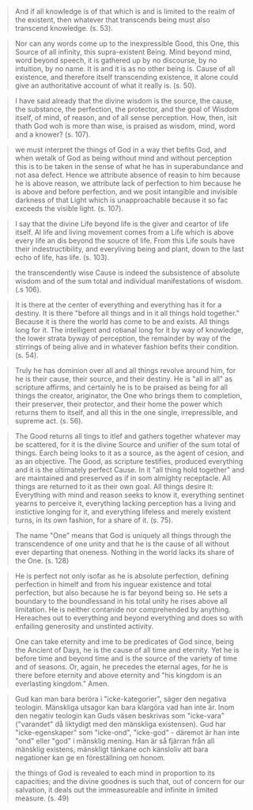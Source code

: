 
> And if all knowledge is of that which is and is limited to the
> realm of the existent, then whatever that transcends being must
> also transcend knowledge. (s. 53).

> Nor can any words come up to the inexpressible Good, this One,
> this Source of all infinity, this supra-existent Being. Mind
> beyond mind, word beyond speech, it is gathered up by no
> discourse, by no intuition, by no name. It is and it is as no
> other being is. Cause of all existence, and therefore itself
> transcending existence, it alone could give an authoritative
> account of what it really is. (s. 50).

> I have said already that the divine wisdom is the source, the
> cause, the substance, the perfection, the protector, and the
> goal of Wisdom itself, of mind, of reason, and of all sense
> perception. How, then, isit thath God woh is more than wise, is
> praised as wisdom, mind, word and a knower? (s. 107).

> we must interpret the things of God in a way thet befits God,
> and when wetalk of God as being without mind and without
> perception this is to be taken in the sense of what he has in
> superabundance and not asa defect. Hence we attribute absence
> of reasin to him because he is above reason, we attribute lack
> of perfection to him because he is above and before perfection,
> and we posit intangible and invisible darkness of that Light
> which is unapproachable because it so fac exceeds the visible
> light. (s. 107).

> I say that the divine Life beyond life is the giver and ceartor
> of life itself. Al life and living movement comes from a Life
> which is above every life an dis beyond the soucre of life.
> From this Life souls have their indestructibility, and
> everyliving being and plant, down to the last echo of life, has
> life. (s. 103).

> the transcendently wise Cause is indeed the subsistence of
> absolute wisdom and of the sum total and individual
> manifestations of wisdom. (.s 106).

> It is there at the center of everything and everything has it
> for a destiny. It is there "before all things and in it all
> things hold together." Because it is there the world has come
> to be and exists. All things long for it. The intelligent and
> rotianal long for it by way of knowledge, the lower strata
> byway of perception, the remainder by way of the stirrings of
> being alive and in whatever fashion befits their condition. (s.
> 54).

> Truly he has dominion over all and all things revolve around
> him, for he is their cause, their source, and their destiny. He
> is "all in all" as scripture affirms, and certainly he is to be
> praised as being for all things the creator, ariginator, the
> One who brings them to completion, their preserver, their
> protector, and their home the power which returns them to
> itself, and all this in the one single, irrepressible, and
> supreme act. (s. 56).

> The Good returns all tings to itlef and gathers together
> whatever may be scattered, for it is the divine Source and
> unifier of the sum total of things. Earch being looks to it as
> a source, as the agent of cesion, and as an objective. The
> Good, as scripture testifies, produced everything and it is the
> ultimately perfect Cause. In it "all thing hold together" and
> are maintained and preserved as if in som almighty receptacle.
> All things are returned to it as their own goal. All things
> desire it: Everything with mind and reason seeks to know it,
> everything sentinet yearns to perceive it, everything lacking
> perception has a living and instictive longing for it, and
> everything lifeless and merely existent turns, in its own
> fashion, for a share of it. (s. 75).

> The name "One" means that God is uniquely all things through
> the transcendence of one unity and that he is the cause of all
> without ever departing that oneness. Nothing in the world lacks
> its share of the One. (s. 128)
 
> He is perfect not only isofar as he is absolute perfection,
> defining perfection in himelf and from his inguear existence
> and total perfection, but also because he is far beyond being
> so. He sets a boundary to the boundlessand in his total unity
> he rises above all limitation. He is neither contanide nor
> comprehended by anything. Hereaches out to everything and
> beyond everything and does so with enfailing generosity and
> unstinted activity.

> One can take eternity and ime to be predicates of God since,
> being the Ancient of Days, he is the cause of all time and
> eternity. Yet he is before time and beyond time and is the
> source of the variety of time and of seasons. Or, again, he
> precedes the eternal ages, for he is there before eternity and
> above eternity and "his kingdom is an everlasting kingdom."
> Amen.

> Gud kan man bara beröra i "icke-kategorier", säger den negativa
> teologin. Mänskliga utsagor kan bara klargöra vad han inte är.
> Inom den negativ teologin kan Guds väsen beskrivas som
> "icke-vara" ("varandet" då liktydigt med den mänskliga
> existensen). Gud har "icke-egenskaper" som "icke-ond",
> "icke-god" - däremot är han inte "ond" eller "god" i mänsklig
> mening. Han är så fjärran från all mänsklig existens, mänskligt
> tänkane och känsloliv att bara negationer kan ge en
> föreställning om honom.


> the things of God is revealed to each mind in proportion to its
> capacities; and the divine goodnes is such that, out of concern
> for our salvation, it deals out the immeasureable and infinite in
> limited measure. (s. 49)


